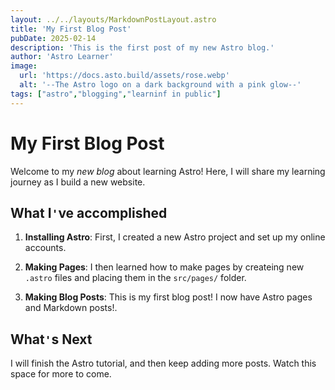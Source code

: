 ```yaml
---
layout: ../../layouts/MarkdownPostLayout.astro
title: 'My First Blog Post'
pubDate: 2025-02-14
description: 'This is the first post of my new Astro blog.'
author: 'Astro Learner'
image:
  url: 'https://docs.asto.build/assets/rose.webp'
  alt: '--The Astro logo on a dark background with a pink glow--'
tags: ["astro","blogging","learninf in public"]
---
```

# My First Blog Post
Welcome to my _new blog_ about learning Astro! Here, I will share my learning journey as I build a new website.

## What I`'`ve accomplished

1. **Installing Astro**: First, I created a new Astro project and set up my online accounts.

2. **Making Pages**: I then learned how to make pages by createing new `.astro` files and placing them in the `src/pages/` folder.

3. **Making Blog Posts**: This is my first blog post! I now have Astro pages and Markdown posts!.

## What`'`s Next

I will finish the Astro tutorial, and then keep adding more posts. Watch this space for more to come.
